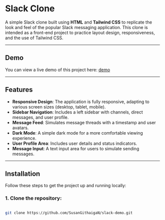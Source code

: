 # Slack Clone

A simple Slack clone built using **HTML** and **Tailwind CSS** to replicate the look and feel of the popular Slack messaging application. This clone is intended as a front-end project to practice layout design, responsiveness, and the use of Tailwind CSS.

---

## Demo

You can view a live demo of this project here: [demo](https://sg-slack-demo.netlify.app/)

---

## Features

- **Responsive Design**: The application is fully responsive, adapting to various screen sizes (desktop, tablet, mobile).
- **Sidebar Navigation**: Includes a left sidebar with channels, direct messages, and user profile.
- **Message Feed**: Simulates message threads with a timestamp and user avatars.
- **Dark Mode**: A simple dark mode for a more comfortable viewing experience.
- **User Profile Area**: Includes user details and status indicators.
- **Message Input**: A text input area for users to simulate sending messages.

---

## Installation

Follow these steps to get the project up and running locally:

### 1. Clone the repository:

```sh

git clone https://github.com/SusanGithaigaN/slack-demo.git

```
